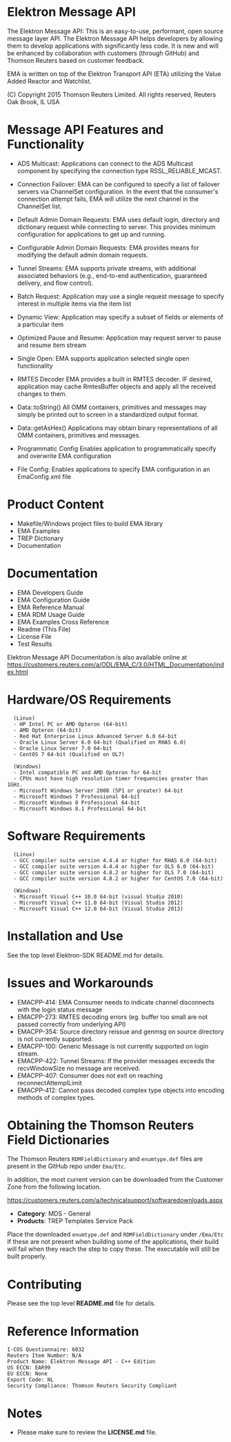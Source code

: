 

# Elektron Message API


The Elektron Message API: This is an easy-to-use, performant, open source message layer API. The Elektron Message API helps developers by allowing them to develop applications with significantly less code. It is new and will be enhanced by collaboration with customers (through GitHub) and Thomson Reuters based on customer feedback.

EMA is written on top of the Elektron Transport API (ETA) utilizing    the Value Added Reactor and Watchlist.  

(C) Copyright 2015 Thomson Reuters Limited. All rights reserved,
Reuters Oak Brook, IL USA
  


# Message API Features and Functionality

- ADS Multicast: Applications can connect to the ADS Multicast 
	  component by specifying the connection type RSSL_RELIABLE_MCAST.  
	  
- Connection Failover: EMA can be configured to specify a 
	  list of failover servers via ChannelSet configuration.  In the event that the
	  consumer's connection attempt fails, EMA will utilize the next channel in 
	  the ChannelSet list.

- Default Admin Domain Requests: EMA uses default login, directory and 
      dictionary request while connecting to server. This provides minimum 
      configuration for applications to get up and running. 
	  
- Configurable Admin Domain Requests:  EMA provides means for modifying the
      default admin domain requests. 
      
- Tunnel Streams: EMA supports private streams, with additional associated 
      behaviors (e.g., end-to-end authentication, guaranteed delivery, and
      flow control).
	  
- Batch Request: Application may use a single request message to specify 
      interest in multiple items via the item list
	  
- Dynamic View:	Application may specify a subset of fields or elements of a 
      particular item
	  
- Optimized Pause and Resume: Application may request server to pause and 
      resume item stream
	
- Single Open: EMA supports application selected single open functionality
	  
- RMTES Decoder	EMA provides a built in RMTES decoder. IF desired, application
      may cache RmtesBuffer objects and apply all the received changes to them.
	
- Data::toString()	All OMM containers, primitives and messages may simply be
      printed out to screen in a standardized output format. 
	
- Data::getAsHex()	Applications may obtain binary representations of all OMM 
      containers, primitives and messages.
	
- Programmatic Config	Enables application to programmatically specify and 
      overwrite EMA configuration
	
- File Config:	Enables applications to specify EMA configuration in an 
      EmaConfig.xml file
		
		

# Product Content

- Makefile/Windows project files to build EMA library
- EMA Examples
- TREP Dictionary
- Documentation 
	
			
# Documentation

- EMA Developers Guide
- EMA Configuration Guide
- EMA Reference Manual
- EMA RDM Usage Guide
- EMA Examples Cross Reference
- Readme (This File)
- License File
- Test Results
	
Elektron Message API Documentation is also available online at https://customers.reuters.com/a/ODL/EMA_C/3.0/HTML_Documentation/index.html 


# Hardware/OS Requirements

      (Linux)
      - HP Intel PC or AMD Opteron (64-bit)
      - AMD Opteron (64-bit)
      - Red Hat Enterprise Linux Advanced Server 6.0 64-bit 
      - Oracle Linux Server 6.0 64-bit (Qualified on RHAS 6.0)
      - Oracle Linux Server 7.0 64-bit
	  - CentOS 7 64-bit (Qualified on OL7)

      (Windows)
      - Intel compatible PC and AMD Opteron for 64-bit
      - CPUs must have high resolution timer frequencies greater than 1GHz.
      - Microsoft Windows Server 2008 (SP1 or greater) 64-bit 
      - Microsoft Windows 7 Professional 64-bit
      - Microsoft Windows 8 Professional 64-bit
      - Microsoft Windows 8.1 Professional 64-bit 



# Software Requirements
	
      (Linux)
      - GCC compiler suite version 4.4.4 or higher for RHAS 6.0 (64-bit)
      - GCC compiler suite version 4.4.4 or higher for OLS 6.0 (64-bit)
      - GCC compiler suite version 4.8.2 or higher for OLS 7.0 (64-bit)
      - GCC compiler suite version 4.8.2 or higher for CentOS 7.0 (64-bit)

      (Windows)
      - Microsoft Visual C++ 10.0 64-bit (visual Studio 2010)
      - Microsoft Visual C++ 11.0 64-bit (Visual Studio 2012)
      - Microsoft Visual C++ 12.0 64-bit (Visual Studio 2013)
	  

# Installation and Use

See the top level Elektron-SDK README.md for details.


	  
# Issues and Workarounds

- EMACPP-414: EMA Consumer needs to indicate channel disconnects with the login status message
- EMACPP-273: RMTES decoding errors (eg. buffer too small are not passed correctly from underlying API)
- EMACPP-354: Source directory reissue and genmsg on source directory is not currently supported.
- EMACPP-100: Generic Message is not currently supported on login stream.
- EMACPP-422: Tunnel Streams: If the provider messages exceeds the recvWindowSize no message are received.
- EMACPP-407: Consumer does not exit on reaching reconnectAttemplLimit
- EMACPP-412: Cannot pass decoded complex type objects into encoding methods of complex types.
 

# Obtaining the Thomson Reuters Field Dictionaries


The Thomson Reuters `RDMFieldDictionary` and `enumtype.def` files are present in the GitHub repo under `Ema/Etc`.

In addition, the most current version can be downloaded from the Customer Zone from the following location.

https://customers.reuters.com/a/technicalsupport/softwaredownloads.aspx

- **Category**: MDS - General
- **Products**: TREP Templates Service Pack

Place the downloaded `enumtype.def` and `RDMFieldDictionary` under `/Ema/Etc` If these are not present when building some of the applications, their build will fail when they reach the step to copy these. The executable will still be built properly. 

# Contributing
Please see the top level **README.md** file for details.


# Reference Information

    I-COS Questionnaire: 6032
    Reuters Item Number: N/A
    Product Name: Elektron Message API - C++ Edition
    US ECCN: EAR99
    EU ECCN: None
    Export Code: NL
    Security Compliance: Thomson Reuters Security Compliant
	  

# Notes
- Please make sure to review the **LICENSE.md** file.
